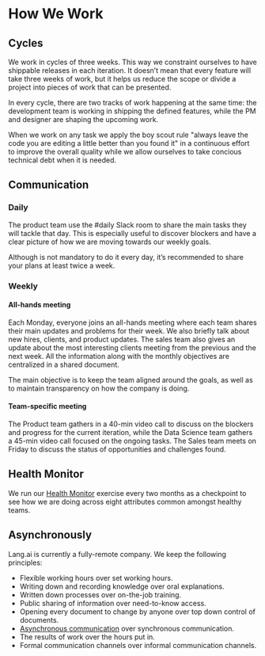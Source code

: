 # How We Work

## Cycles

We work in cycles of three weeks. This way we constraint ourselves to have shippable releases in each iteration. It doesn’t mean that every feature will take three weeks of work, but it helps us reduce the scope or divide a project into pieces of work that can be presented.

In every cycle, there are two tracks of work happening at the same time: the development team is working in shipping the defined features, while the PM and designer are shaping the upcoming work. 

When we work on any task we apply the boy scout rule "always leave the code you are editing a little better than you found it" in a continuous effort to improve the overall quality while we allow ourselves to take concious technical debt when it is needed.


## Communication

### Daily

The product team use the #daily Slack room to share the main tasks they will tackle that day. This is especially useful to discover blockers and have a clear picture of how we are moving towards our weekly goals.

Although is not mandatory to do it every day, it’s recommended to share your plans at least twice a week.

### Weekly

#### All-hands meeting

Each Monday, everyone joins an all-hands meeting where each team shares their main updates and problems for their week. We also briefly talk about new hires, clients, and product updates. The sales team also gives an update about the most interesting clients meeting from the previous and the next week. All the information along with the monthly objectives are centralized in a shared document.

The main objective is to keep the team aligned around the goals, as well as to maintain transparency on how the company is doing.

#### Team-specific meeting

The Product team gathers in a 40-min video call to discuss on the blockers and progress for the current iteration, while the Data Science team gathers a 45-min video call focused on the ongoing tasks. The Sales team meets on Friday to discuss the status of opportunities and challenges found.

## Health Monitor

We run our [Health Monitor](https://www.atlassian.com/team-playbook/health-monitor) exercise every two months as a checkpoint to see how we are doing across eight attributes common amongst healthy teams.

## Asynchronously

Lang.ai is currently a fully-remote company. We keep the following principles:

- Flexible working hours over set working hours.
- Writing down and recording knowledge over oral explanations.
- Written down processes over on-the-job training.
- Public sharing of information over need-to-know access.
- Opening every document to change by anyone over top down control of documents.
- [Asynchronous communication](https://about.gitlab.com/2015/04/08/the-remote-manifesto/) over synchronous communication.
- The results of work over the hours put in.
- Formal communication channels over informal communication channels.

